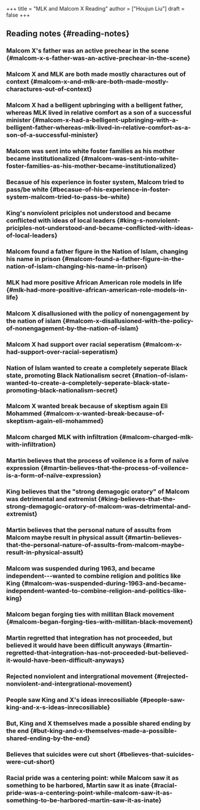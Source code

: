 +++
title = "MLK and Malcom X Reading"
author = ["Houjun Liu"]
draft = false
+++

## Reading notes {#reading-notes}


### Malcom X's father was an active prechear in the scene {#malcom-x-s-father-was-an-active-prechear-in-the-scene}


### Malcom X and MLK are both made mostly charactures out of context {#malcom-x-and-mlk-are-both-made-mostly-charactures-out-of-context}


### Malcom X had a belligent upbringing with a belligent father, whereas MLK lived in relative comfort as a son of a successful minister {#malcom-x-had-a-belligent-upbringing-with-a-belligent-father-whereas-mlk-lived-in-relative-comfort-as-a-son-of-a-successful-minister}


### Malcom was sent into white foster families as his mother became institutionalized {#malcom-was-sent-into-white-foster-families-as-his-mother-became-institutionalized}


### Becasue of his experience in foster system, Malcom tried to pass/be white {#becasue-of-his-experience-in-foster-system-malcom-tried-to-pass-be-white}


### King's nonviolent priciples not understood and became conflicted with ideas of local leaders {#king-s-nonviolent-priciples-not-understood-and-became-conflicted-with-ideas-of-local-leaders}


### Malcom found a father figure in the Nation of Islam, changing his name in prison {#malcom-found-a-father-figure-in-the-nation-of-islam-changing-his-name-in-prison}


### MLK had more positive African American role models in life {#mlk-had-more-positive-african-american-role-models-in-life}


### Malcom X disallusioned with the policy of nonengagement by the nation of islam {#malcom-x-disallusioned-with-the-policy-of-nonengagement-by-the-nation-of-islam}


### Malcom X had support over racial seperatism {#malcom-x-had-support-over-racial-seperatism}


### Nation of Islam wanted to create a completely seperate Black state, promoting Black Nationalism secret {#nation-of-islam-wanted-to-create-a-completely-seperate-black-state-promoting-black-nationalism-secret}


### Malcom X wanted break because of skeptism again Eli Mohammed {#malcom-x-wanted-break-because-of-skeptism-again-eli-mohammed}


### Malcom charged MLK with infiltration {#malcom-charged-mlk-with-infiltration}


### Martin believes that the process of voilence is a form of naïve expression {#martin-believes-that-the-process-of-voilence-is-a-form-of-naïve-expression}


### King believes that the "strong demagogic oratory" of Malcom was detrimental and extremist {#king-believes-that-the-strong-demagogic-oratory-of-malcom-was-detrimental-and-extremist}


### Martin believes that the personal nature of assults from Malcom maybe result in physical assult {#martin-believes-that-the-personal-nature-of-assults-from-malcom-maybe-result-in-physical-assult}


### Malcom was suspended during 1963, and became independent---wanted to combine religion and politics like King {#malcom-was-suspended-during-1963-and-became-independent-wanted-to-combine-religion-and-politics-like-king}


### Malcom began forging ties with millitan Black movement {#malcom-began-forging-ties-with-millitan-black-movement}


### Martin regretted that integration has not proceeded, but believed it would have been difficult anyways {#martin-regretted-that-integration-has-not-proceeded-but-believed-it-would-have-been-difficult-anyways}


### Rejected nonviolent and intergrational movement {#rejected-nonviolent-and-intergrational-movement}


### People saw King and X's ideas inrecosiliable {#people-saw-king-and-x-s-ideas-inrecosiliable}


### But, King and X themselves made a possible shared ending by the end {#but-king-and-x-themselves-made-a-possible-shared-ending-by-the-end}


### Believes that suicides were cut short {#believes-that-suicides-were-cut-short}


### Racial pride was a centering point: while Malcom saw it as something to be harbored, Martin saw it as inate {#racial-pride-was-a-centering-point-while-malcom-saw-it-as-something-to-be-harbored-martin-saw-it-as-inate}
